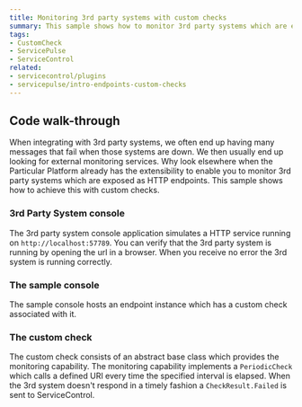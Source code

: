 ```yaml
---
title: Monitoring 3rd party systems with custom checks
summary: This sample shows how to monitor 3rd party systems which are exposed as HTTP endpoints with custom checks.
tags:
- CustomCheck
- ServicePulse
- ServiceControl
related:
- servicecontrol/plugins
- servicepulse/intro-endpoints-custom-checks
---
```


## Code walk-through 

When integrating with 3rd party systems, we often end up having many messages that fail when those systems are down. We then usually end up looking for external monitoring services. Why look elsewhere when the Particular Platform already has the extensibility to enable you to monitor 3rd party systems which are exposed as HTTP endpoints. This sample shows how to achieve this with custom checks. 


### 3rd Party System console

The 3rd party system console application simulates a HTTP service running on `http://localhost:57789`. You can verify that the 3rd party system is running by opening the url in a browser. When you receive no error the 3rd system is running correctly.


### The sample console

The sample console hosts an endpoint instance which has a custom check associated with it. 


### The custom check

The custom check consists of an abstract base class which provides the monitoring capability. The monitoring capability implements a `PeriodicCheck` which calls a defined URI every time the specified interval is elapsed. When the 3rd system doesn't respond in a timely fashion a `CheckResult.Failed` is sent to ServiceControl.

<!-- import thecustomcheck -->